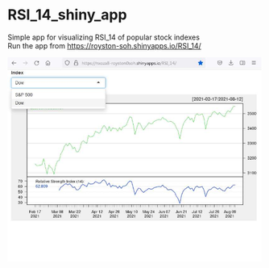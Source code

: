 # RSI_14_shiny_app
Simple app for visualizing RSI_14 of popular stock indexes  
Run the app from https://royston-soh.shinyapps.io/RSI_14/ 

![shiny_app](https://github.com/Royston-Soh/RSI_14_shiny_app/blob/main/pic/pic.jpg)



